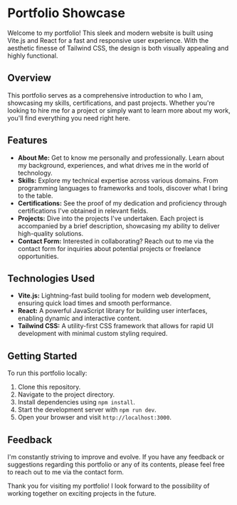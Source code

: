 <h1>Portfolio Showcase</h1>
Welcome to my portfolio! This sleek and modern website is built using Vite.js and React for a fast and responsive user experience. With the aesthetic finesse of Tailwind CSS, the design is both visually appealing and highly functional.

<h2>Overview</h2>
<p>This portfolio serves as a comprehensive introduction to who I am, showcasing my skills, certifications, and past projects. Whether you're looking to hire me for a project or simply want to learn more about my work, you'll find everything you need right here.</p>
<h2>Features</h2>
<ul>
  <li><strong>About Me:</strong> Get to know me personally and professionally. Learn about my background, experiences, and what drives me in the world of technology.</li>
  <li><strong>Skills:</strong> Explore my technical expertise across various domains. From programming languages to frameworks and tools, discover what I bring to the table.</li>
  <li><strong>Certifications:</strong> See the proof of my dedication and proficiency through certifications I've obtained in relevant fields.</li>
  <li><strong>Projects:</strong> Dive into the projects I've undertaken. Each project is accompanied by a brief description, showcasing my ability to deliver high-quality solutions.</li>
  <li><strong>Contact Form:</strong> Interested in collaborating? Reach out to me via the contact form for inquiries about potential projects or freelance opportunities.</li>
</ul>
<h2>Technologies Used</h2>
<ul>
  <li><strong>Vite.js:</strong> Lightning-fast build tooling for modern web development, ensuring quick load times and smooth performance.</li>
  <li><strong>React:</strong> A powerful JavaScript library for building user interfaces, enabling dynamic and interactive content.</li>
  <li><strong>Tailwind CSS:</strong> A utility-first CSS framework that allows for rapid UI development with minimal custom styling required.</li>
</ul>
<h2>Getting Started</h2>
<p>To run this portfolio locally:</p>
<ol>
  <li>Clone this repository.</li>
  <li>Navigate to the project directory.</li>
  <li>Install dependencies using <code>npm install</code>.</li>
  <li>Start the development server with <code>npm run dev</code>.</li>
  <li>Open your browser and visit <code>http://localhost:3000</code>.</li>
</ol>
<h2>Feedback</h2>
<p>I'm constantly striving to improve and evolve. If you have any feedback or suggestions regarding this portfolio or any of its contents, please feel free to reach out to me via the contact form.</p>
<p>Thank you for visiting my portfolio! I look forward to the possibility of working together on exciting projects in the future.</p>




